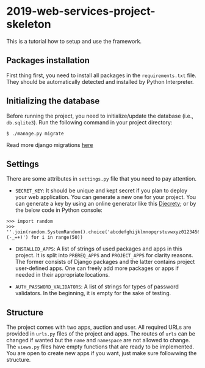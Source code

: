 # 2019-web-services-project-skeleton

This is a tutorial how to setup and use the framework.

## Packages installation

First thing first, you need to install all packages in the `requirements.txt` file. 
They should be automatically detected and installed by Python Interpreter.

## Initializing the database

Before running the project, you need to initialize/update the database (i.e., `db.sqlite3`). Run the following command
in your project directory:
```
$ ./manage.py migrate
```
Read more django migrations [here](https://docs.djangoproject.com/en/2.2/topics/migrations/)

## Settings

There are some attributes in `settings.py` file that you need to pay attention.

- `SECRET_KEY`: It should be unique and kept secret if you plan to deploy your web application. You can generate a new one 
for your project. You can generate a key by using an online generator like this 
[Djecrety](https://djecrety.ir/); or by the below code in Python console:
```
>>> import random
>>> ''.join(random.SystemRandom().choice('abcdefghijklmnopqrstuvwxyz0123456789!@#$%^&*(-_=+)') for i in range(50))
```

- `INSTALLED_APPS`: A list of strings of used packages and apps in this project. It is split into 
`PREREQ_APPS` and `PROJECT_APPS` for clarity reasons. The former consists of Django packages and 
the latter contains project user-defined apps. One can freely add more packages or apps 
if needed in their appropriate locations.

- `AUTH_PASSWORD_VALIDATORS`: A list of strings for types of password validators. 
In the beginning, it is empty for the sake of testing.

## Structure

The project comes with two apps, auction and user. All required URLs are provided in `urls.py` 
files of the project and apps. The routes of `urls` can be changed if wanted but the `name` and 
`namespace` are not allowed to change. The `views.py` files have empty functions that are ready 
to be implemented. You are open to create new apps if you want, just make sure followwing
the structure.
